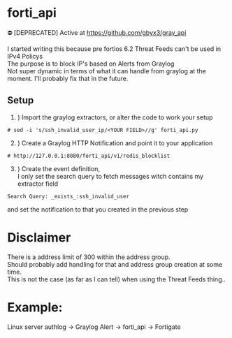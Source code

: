 # forti_api
:no_entry: [DEPRECATED] Active at https://github.com/gbyx3/gray_api  

I started writing this because pre fortios 6.2 Threat Feeds can't be used in IPv4 Policys  
The purpose is to block IP's based on Alerts from Graylog  
Not super dynamic in terms of what it can handle from graylog at the moment. I'll probably fix that in the future.  


## Setup

1. ) Import the graylog extractors, or alter the code to work your setup  
```
# sed -i 's/ssh_invalid_user_ip/<YOUR FIELD>//g' forti_api.py
```
  
2. ) Create a Graylog HTTP Notification and point it to your application
```
# http://127.0.0.1:8080/forti_api/v1/redis_blocklist
```

3. ) Create the event definition,  
I only set the search query to fetch messages witch contains my extractor field  
```
Search Query: _exists_:ssh_invalid_user
```
and set the notification to that you created in the previous step  


# Disclaimer
There is a address limit of 300 within the address group.  
Should probably add handling for that and address group creation at some time.  
This is not the case (as far as I can tell) when using the Threat Feeds thing..  


# Example:
Linux server authlog -> Graylog Alert -> forti_api -> Fortigate  

